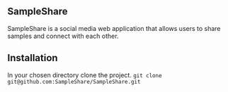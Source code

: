 ## **SampleShare**
SampleShare is a social media web application that allows users to share samples and connect with each other.

## **Installation**



In your chosen directory clone the project.
`
git clone git@github.com:SampleShare/SampleShare.git
`



